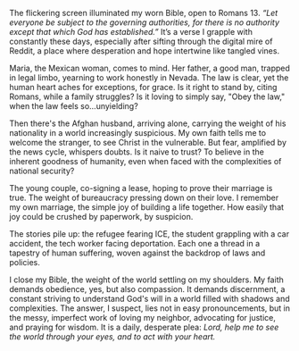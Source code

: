 The flickering screen illuminated my worn Bible, open to Romans 13. *“Let everyone be subject to the governing authorities, for there is no authority except that which God has established.”* It’s a verse I grapple with constantly these days, especially after sifting through the digital mire of Reddit, a place where desperation and hope intertwine like tangled vines.

Maria, the Mexican woman, comes to mind. Her father, a good man, trapped in legal limbo, yearning to work honestly in Nevada. The law is clear, yet the human heart aches for exceptions, for grace. Is it right to stand by, citing Romans, while a family struggles? Is it loving to simply say, "Obey the law," when the law feels so…unyielding?

Then there's the Afghan husband, arriving alone, carrying the weight of his nationality in a world increasingly suspicious. My own faith tells me to welcome the stranger, to see Christ in the vulnerable. But fear, amplified by the news cycle, whispers doubts. Is it naive to trust? To believe in the inherent goodness of humanity, even when faced with the complexities of national security?

The young couple, co-signing a lease, hoping to prove their marriage is true. The weight of bureaucracy pressing down on their love. I remember my own marriage, the simple joy of building a life together. How easily that joy could be crushed by paperwork, by suspicion.

The stories pile up: the refugee fearing ICE, the student grappling with a car accident, the tech worker facing deportation. Each one a thread in a tapestry of human suffering, woven against the backdrop of laws and policies.

I close my Bible, the weight of the world settling on my shoulders. My faith demands obedience, yes, but also compassion. It demands discernment, a constant striving to understand God's will in a world filled with shadows and complexities. The answer, I suspect, lies not in easy pronouncements, but in the messy, imperfect work of loving my neighbor, advocating for justice, and praying for wisdom. It is a daily, desperate plea: *Lord, help me to see the world through your eyes, and to act with your heart.*